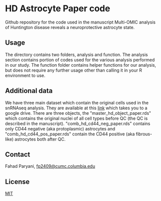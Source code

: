 # HD Astrocyte Paper code

Github repository for the code used in the manuscript Multi-OMIC analysis of Huntington disease reveals a neuroprotective astrocyte state. 

## Usage

The directory contains two folders, analysis and function. The analysis section contains portion of codes used for the various analysis performed in our study. The function folder contains helper functions for our analysis, but does not require any further usage other than calling it in your R environment to use. 

## Additional data
We have three main dataset which contain the original cells used in the snRNAseq analysis. They are available at this [link](https://drive.google.com/drive/folders/1FB8IrtYNyJnaWh7X7q68m8uZBlWsZK4p?usp=share_link) which takes you to a google drive. There are three objects, the "master_hd_object_paper.rds" which contains the original nuclei of all cell types before QC (the QC is described in the manuscript). "comb_hd_cd44_neg_paper.rds" contains only CD44 negative (aka protoplasmic) astrocytes and "comb_hd_cd44_pos_paper.rds" contain the CD44 positive (aka fibrous-like) astrocytes both after QC. 

## Contact
Fahad Paryani, fp2409@cumc.columbia.edu

## License

[MIT](https://choosealicense.com/licenses/mit/)


